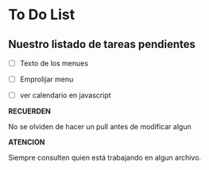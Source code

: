 # To Do List 

## Nuestro listado de tareas pendientes

- [ ] Texto de los menues 
- [ ] Emprolijar menu
- [ ] ver calendario en javascript



**RECUERDEN**

No se olviden de hacer un pull antes de modificar algun

**ATENCION**

Siempre consulten quien está trabajando en algun archivo.